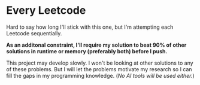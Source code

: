 # Every Leetcode

Hard to say how long I'll stick with this one, but I'm attempting each Leetcode sequentially.

**As an additonal constraint, I'll require my solution to beat 90% of other solutions in runtime or memory (preferably both) before I push.**

This project may develop slowly. I won't be looking at other solutions to any of these problems. But I will let the problems motivate my research so I can fill the gaps in my programming knowledge. (*No AI tools will be used either.*)